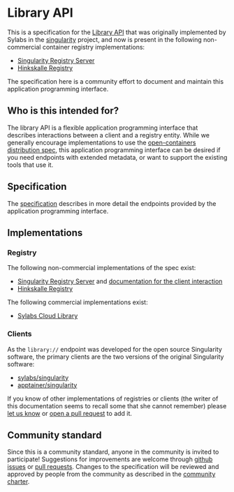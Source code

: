 # Library API

This is a specification for the [Library API](https://cloud.sylabs.io/library) that was originally implemented
by Sylabs in the [singularity](https://github.com/sylabs/singularity) project,
and now is present in the following non-commercial container registry implementations:

 - [Singularity Registry Server](https://github.com/singularityhub/sregistry)
 - [Hinkskalle Registry](https://github.com/csf-ngs/hinkskalle)
 
The specification here is a community effort to document and maintain this application
programming interface.

## Who is this intended for?

The library API is a flexible application programming interface that describes interactions
between a client and a registry entity. While we generally encourage implementations to use
the [open-containers distribution spec](https://github.com/opencontainers/distribution-spec), 
this application programming interface can be desired if you need endpoints with extended
metadata, or want to support the existing tools that use it.

## Specification

The [specification](spec/) describes in more detail the endpoints provided by the
application programming interface. 

## Implementations

### Registry

The following non-commercial implementations of the spec exist:

 - [Singularity Registry Server](https://github.com/singularityhub/sregistry) and [documentation for the client interaction](https://singularityhub.github.io/sregistry/docs/client)
 - [Hinkskalle Registry](https://github.com/csf-ngs/hinkskalle)

The following commercial implementations exist:

 - [Sylabs Cloud Library](https://cloud.sylabs.io/library)

### Clients

As the `library://` endpoint was developed for the open source Singularity software,
the primary clients are the two versions of the original Singularity software:

 - [sylabs/singularity](https://github.com/sylabs/singularity) 
 - [apptainer/singularity](https://github.com/apptainer/singularity) 
 
If you know of other implementations of registries or clients (the writer of this documentation
seems to recall some that she cannot remember) please [let us know](https://github.com/singularityhub/library-api/issues)
or [open a pull request](https://github.com/singularityhub/library-api) to add it.

## Community standard

Since this is a community standard, anyone in the community is invited to participate!
Suggestions for improvements are welcome through
[github issues](https://github.com/singularityhub/library-api/issues)
or [pull requests](https://github.com/singularityhub/library-api/pulls).
Changes to the specification will be reviewed and approved by people from the community
as described in the [community charter](community_charter.md).
